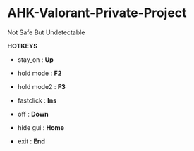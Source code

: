 # AHK-Valorant-Private-Project
Not Safe But Undetectable 


**HOTKEYS**

* stay_on : **Up**

* hold mode : **F2**

* hold mode2 : **F3**

* fastclick : **Ins**

* off : **Down**

* hide gui : **Home**

* exit : **End**
